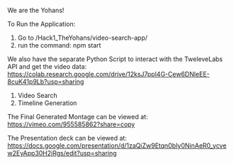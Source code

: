 We are the Yohans!

To Run the Application:
1. Go to /Hack1_TheYohans/video-search-app/
2. run the command: npm start

We also have the separate Python Script to interact with the TweleveLabs API and get the video data:
https://colab.research.google.com/drive/12ksJ7ppl4G-Cew6DNleEE-8cuK41p9Lb?usp=sharing

1. Video Search 
2. Timeline Generation

The Final Generated Montage can be viewed at: 
https://vimeo.com/955585862?share=copy 

The Presentation deck can be viewed at:
https://docs.google.com/presentation/d/1zaQiZw9Etqn0bIy0NinAeR0_ycvew2EyApp30H2jRgs/edit?usp=sharing
